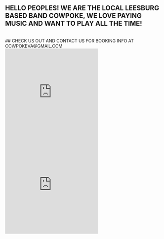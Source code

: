 ## HELLO PEOPLES! WE ARE THE LOCAL LEESBURG BASED BAND COWPOKE, WE LOVE PAYING MUSIC AND WANT TO PLAY ALL THE TIME!
<br>
## CHECK US OUT AND CONTACT US FOR BOOKING INFO AT COWPOKEVA@GMAIL.COM 
<br>
<iframe width="300" height="300" src="https://www.youtube.com/embed/eppiVEbUGgk" title="YouTube video player" frameborder="0" allow="accelerometer; autoplay; clipboard-write; encrypted-media; gyroscope; picture-in-picture" allowfullscreen></iframe> 

<iframe src="https://calendar.google.com/calendar/embed?height=600&amp;wkst=1&amp;bgcolor=%23ffffff&amp;ctz=America%2FNew_York&amp;src=Y293cG9rZXZhQGdtYWlsLmNvbQ&amp;color=%23039BE5&amp;showTitle=0&amp;showDate=1&amp;showPrint=0&amp;showTabs=0&amp;showCalendars=0" style="border-width:0" width="300" height="300" frameborder="0" scrolling="no"></iframe>
<br>

